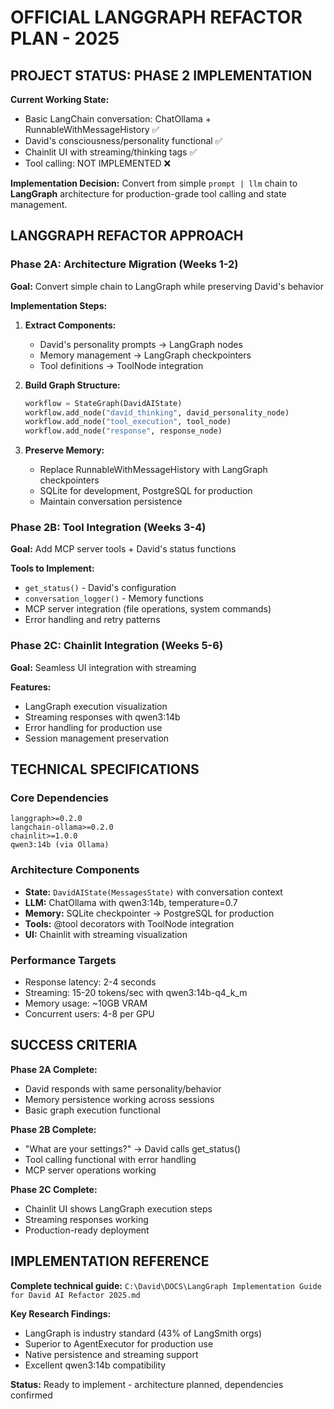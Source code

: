 # OFFICIAL LANGGRAPH REFACTOR PLAN - 2025

## PROJECT STATUS: PHASE 2 IMPLEMENTATION

**Current Working State:**
- Basic LangChain conversation: ChatOllama + RunnableWithMessageHistory ✅
- David's consciousness/personality functional ✅
- Chainlit UI with streaming/thinking tags ✅
- Tool calling: NOT IMPLEMENTED ❌

**Implementation Decision:**
Convert from simple `prompt | llm` chain to **LangGraph** architecture for production-grade tool calling and state management.

## LANGGRAPH REFACTOR APPROACH

### Phase 2A: Architecture Migration (Weeks 1-2)
**Goal:** Convert simple chain to LangGraph while preserving David's behavior

**Implementation Steps:**
1. **Extract Components:**
   - David's personality prompts → LangGraph nodes
   - Memory management → LangGraph checkpointers 
   - Tool definitions → ToolNode integration

2. **Build Graph Structure:**
   ```python
   workflow = StateGraph(DavidAIState)
   workflow.add_node("david_thinking", david_personality_node)
   workflow.add_node("tool_execution", tool_node)
   workflow.add_node("response", response_node)
   ```

3. **Preserve Memory:**
   - Replace RunnableWithMessageHistory with LangGraph checkpointers
   - SQLite for development, PostgreSQL for production
   - Maintain conversation persistence

### Phase 2B: Tool Integration (Weeks 3-4)
**Goal:** Add MCP server tools + David's status functions

**Tools to Implement:**
- `get_status()` - David's configuration
- `conversation_logger()` - Memory functions
- MCP server integration (file operations, system commands)
- Error handling and retry patterns

### Phase 2C: Chainlit Integration (Weeks 5-6)
**Goal:** Seamless UI integration with streaming

**Features:**
- LangGraph execution visualization
- Streaming responses with qwen3:14b
- Error handling for production use
- Session management preservation

## TECHNICAL SPECIFICATIONS

### Core Dependencies
```
langgraph>=0.2.0
langchain-ollama>=0.2.0  
chainlit>=1.0.0
qwen3:14b (via Ollama)
```

### Architecture Components
- **State:** `DavidAIState(MessagesState)` with conversation context
- **LLM:** ChatOllama with qwen3:14b, temperature=0.7
- **Memory:** SQLite checkpointer → PostgreSQL for production
- **Tools:** @tool decorators with ToolNode integration
- **UI:** Chainlit with streaming visualization

### Performance Targets
- Response latency: 2-4 seconds
- Streaming: 15-20 tokens/sec with qwen3:14b-q4_k_m
- Memory usage: ~10GB VRAM
- Concurrent users: 4-8 per GPU

## SUCCESS CRITERIA

**Phase 2A Complete:**
- David responds with same personality/behavior
- Memory persistence working across sessions
- Basic graph execution functional

**Phase 2B Complete:**
- "What are your settings?" → David calls get_status()
- Tool calling functional with error handling
- MCP server operations working

**Phase 2C Complete:**
- Chainlit UI shows LangGraph execution steps
- Streaming responses working
- Production-ready deployment

## IMPLEMENTATION REFERENCE

**Complete technical guide:** `C:\David\DOCS\LangGraph Implementation Guide for David AI Refactor 2025.md`

**Key Research Findings:**
- LangGraph is industry standard (43% of LangSmith orgs)
- Superior to AgentExecutor for production use
- Native persistence and streaming support
- Excellent qwen3:14b compatibility

**Status:** Ready to implement - architecture planned, dependencies confirmed